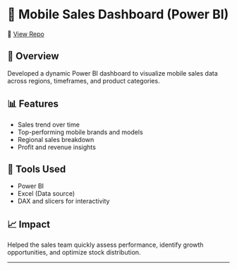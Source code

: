 # 📱 Mobile Sales Dashboard (Power BI)

🔗 [View Repo](https://github.com/NabinM31/Mobiles_Sales_Data_Dashboard_Power-BI)

## 📌 Overview
Developed a dynamic Power BI dashboard to visualize mobile sales data across regions, timeframes, and product categories.

## 📊 Features
- Sales trend over time
- Top-performing mobile brands and models
- Regional sales breakdown
- Profit and revenue insights

## 🧰 Tools Used
- Power BI
- Excel (Data source)
- DAX and slicers for interactivity

## 📈 Impact
Helped the sales team quickly assess performance, identify growth opportunities, and optimize stock distribution.

---
